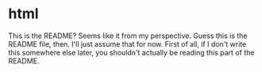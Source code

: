 # html
This is the README?
Seems like it from my perspective.
Guess this is the README file, then. I'll just assume that for now.
First of all, if I don't write this somewhere else later, you shouldn't actually be reading this part of the README.
